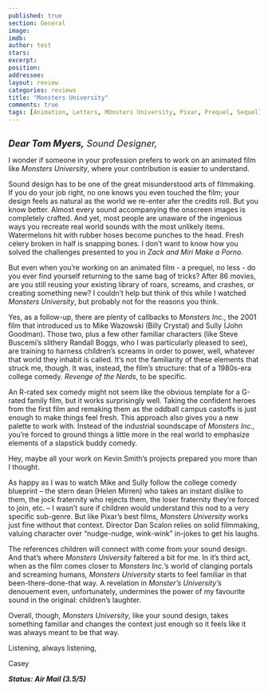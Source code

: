 ```yaml
---
published: true
section: General
image: 
imdb: 
author: test 
stars: 
excerpt: 
position: 
addressee: 
layout: review
categories: reviews
title: "Monsters University"
comments: true
tags: [Animation, Letters, MOnsters University, Pixar, Prequel, Sequel]
---
```

<div><p><span class="full-image-block ssNonEditable"><span><a href="/letters/2013/6/21/monsters-university.html"><img src="http://static.squarespace.com/static/5005f6bcc4aa41161b33e89e/5329cf1fe4b07c068ebf74de/5329cf1fe4b07c068ebf7869/1371839897078/Monsters%20University.jpg" alt="" /></a></span></span></p>
<p class="Body1"><span style="font-size:130%;"><strong><em>Dear Tom Myers,</em></strong><em> Sound Designer,</em></span></p>
<p class="Body1">I wonder if someone in your profession prefers to work on an animated film like<em> Monsters University</em>, where your contribution is easier to understand.</p>
<p class="Body1">Sound design has to be one of the great misunderstood arts of filmmaking. If you do your job right, no one knows you even touched the film; your design feels as natural as the world we re-enter afer the credits roll. But you know better. Almost every sound accompanying the onscreen images is completely crafted. And yet, most people are unaware of the ingenious ways you recreate real world sounds with the most unlikely items.&nbsp; Watermelons hit with rubber hoses become punches to the head. Fresh celery broken in half is snapping bones. I don&#8217;t want to know how you solved the challenges presented to you in <em>Zack and Miri Make a Porno.</em></p>
<p class="Body1">But even when you&#8217;re working on an animated film - a prequel, no less - do you ever find yourself returning to the same bag of tricks? After 86 movies, are you still reusing your existing library of roars, screams, and crashes, or creating something new? I couldn&#8217;t help but think of this while I watched <em>Monsters University</em>, but probably not for the reasons you think.</p>
<p class="Body1">Yes, as a follow-up, there are plenty of callbacks to <em>Monsters Inc.</em>, the 2001 film that introduced us to Mike Wazowski (Billy Crystal) and Sully (John Goodman). Those two, plus a few other familiar characters (like Steve Buscemi&#8217;s slithery Randall Boggs, who I was particularly pleased to see), are training to harness children&#8217;s screams in order to power, well, whatever that world they inhabit is called. It&#8217;s not the familiarity of these elements that struck me, though. It was, instead, the film&#8217;s structure: that of a 1980s-era college comedy. <em>Revenge of the Nerds</em>, to be specific.</p>
<p class="Body1">An R-rated sex comedy might not seem like the obvious template for a G-rated family film, but it works surprisingly well. Taking the confident heroes from the first film and remaking them as the oddball campus castoffs is just enough to make things feel fresh. This approach also gives you a new palette to work with. Instead of the industrial soundscape of <em>Monsters Inc.,</em> you&#8217;re forced to ground things a little more in the real world to emphasize elements of a slapstick buddy comedy.</p>
<p>Hey, maybe all your work on Kevin Smith&#8217;s projects prepared you more than I thought.</p>
<p class="Body1">As happy as I was to watch Mike and Sully follow the college comedy blueprint &ndash; the stern dean (Helen Mirren) who takes an instant dislike to them, the jock fraternity who rejects them, the loser fraternity they&rsquo;re forced to join, etc. &ndash; I wasn&#8217;t sure if children would understand this nod to a very specific sub-genre. But like Pixar&#8217;s best films, <em>Monsters University</em> works just fine without that context. Director Dan Scalon relies on solid filmmaking, valuing character over &ldquo;nudge-nudge, wink-wink&rdquo; in-jokes to get his laughs.</p>
<p class="Body1">The references children will connect with come from your sound design. And that&rsquo;s where <em>Monsters University</em> faltered a bit for me. In it&#8217;s third act, when as the film comes closer to <em>Monsters Inc.</em>&#8217;s world of clanging portals and screaming humans, <em>Monsters University</em> starts to feel familiar in that been-there-done-that way. A revelation in <em>Monster</em><em>&rsquo;</em><em>s University</em><em>&rsquo;</em><em>s</em> denouement even, unfortunately, undermines the power of my favourite sound in the original: children&#8217;s laughter.&nbsp;</p>
<p class="Body1">Overall, though, <em>Monsters University</em>, like your sound design, takes something familiar and changes the context just enough so it feels like it was always meant to be that way.</p>
<p class="Body1">Listening, always listening,</p>
<p class="Body1">Casey</p>
<p class="Body1"><strong><em>Status: Air Mail (3.5/5)</em></strong><strong><em></em></strong></p></div>
